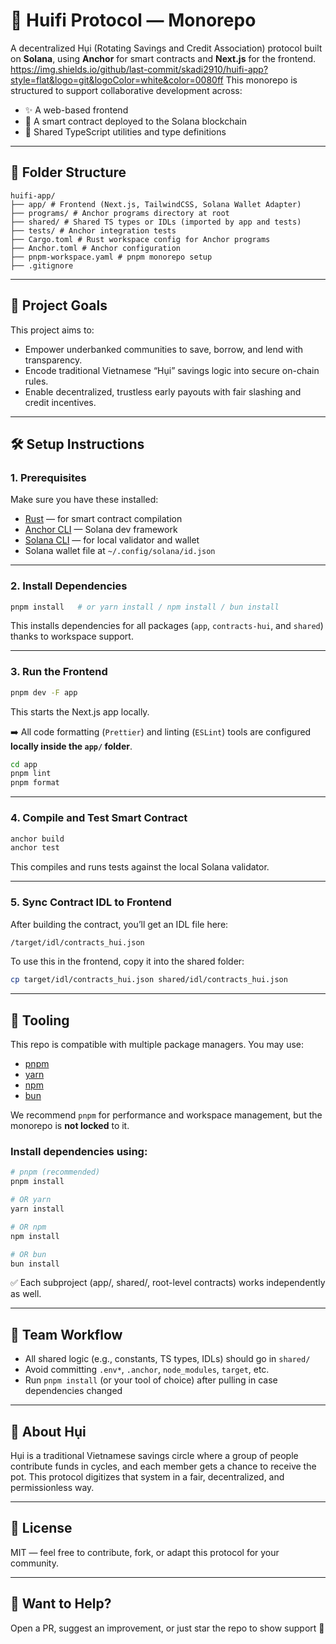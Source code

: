 # 💸 Huifi Protocol — Monorepo

A decentralized Hụi (Rotating Savings and Credit Association) protocol built on **Solana**, using **Anchor** for smart contracts and **Next.js** for the frontend.
https://img.shields.io/github/last-commit/skadi2910/huifi-app?style=flat&logo=git&logoColor=white&color=0080ff
This monorepo is structured to support collaborative development across:

- ✨ A web-based frontend
- 🔐 A smart contract deployed to the Solana blockchain
- 🧩 Shared TypeScript utilities and type definitions

---

## 📁 Folder Structure

```
huifi-app/ 
├── app/ # Frontend (Next.js, TailwindCSS, Solana Wallet Adapter) 
├── programs/ # Anchor programs directory at root 
├── shared/ # Shared TS types or IDLs (imported by app and tests) 
├── tests/ # Anchor integration tests 
├── Cargo.toml # Rust workspace config for Anchor programs 
├── Anchor.toml # Anchor configuration 
├── pnpm-workspace.yaml # pnpm monorepo setup 
├── .gitignore
```
---

## 🚀 Project Goals

This project aims to:

- Empower underbanked communities to save, borrow, and lend with transparency.
- Encode traditional Vietnamese “Hụi” savings logic into secure on-chain rules.
- Enable decentralized, trustless early payouts with fair slashing and credit incentives.

---

## 🛠️ Setup Instructions

### 1. Prerequisites

Make sure you have these installed:

- [Rust](https://www.rust-lang.org/tools/install) — for smart contract compilation
- [Anchor CLI](https://book.anchor-lang.com/getting_started/installation.html) — Solana dev framework
- [Solana CLI](https://docs.solana.com/cli) — for local validator and wallet
- Solana wallet file at `~/.config/solana/id.json`

---

### 2. Install Dependencies

```bash
pnpm install   # or yarn install / npm install / bun install
```

This installs dependencies for all packages (`app`, `contracts-hui`, and `shared`) thanks to workspace support.

---

### 3. Run the Frontend

```bash
pnpm dev -F app
```

This starts the Next.js app locally.

➡️ All code formatting (`Prettier`) and linting (`ESLint`) tools are configured **locally inside the `app/` folder**.

```bash
cd app
pnpm lint
pnpm format
```

---

### 4. Compile and Test Smart Contract

```bash
anchor build
anchor test
```

This compiles and runs tests against the local Solana validator.

---

### 5. Sync Contract IDL to Frontend

After building the contract, you’ll get an IDL file here:

```bash
/target/idl/contracts_hui.json
```

To use this in the frontend, copy it into the shared folder:

```bash
cp target/idl/contracts_hui.json shared/idl/contracts_hui.json
```

---

## 🧰 Tooling

This repo is compatible with multiple package managers. You may use:

- [pnpm](https://pnpm.io/)
- [yarn](https://classic.yarnpkg.com/lang/en/)
- [npm](https://www.npmjs.com/)
- [bun](https://bun.sh/)

We recommend `pnpm` for performance and workspace management, but the monorepo is **not locked** to it.

### Install dependencies using:

```bash
# pnpm (recommended)
pnpm install

# OR yarn
yarn install

# OR npm
npm install

# OR bun
bun install
```

✅ Each subproject (app/, shared/, root-level contracts) works independently as well.

---

## 👥 Team Workflow

- All shared logic (e.g., constants, TS types, IDLs) should go in `shared/`
- Avoid committing `.env*`, `.anchor`, `node_modules`, `target`, etc.
- Run `pnpm install` (or your tool of choice) after pulling in case dependencies changed

---

## 🧠 About Hụi

Hụi is a traditional Vietnamese savings circle where a group of people contribute funds in cycles, and each member gets a chance to receive the pot. This protocol digitizes that system in a fair, decentralized, and permissionless way.

---

## 📄 License

MIT — feel free to contribute, fork, or adapt this protocol for your community.

---

## 👋 Want to Help?

Open a PR, suggest an improvement, or just star the repo to show support 💜
